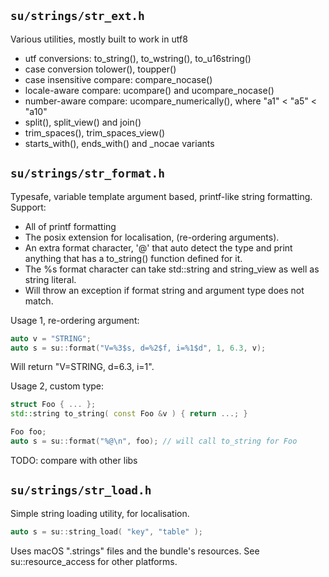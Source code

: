 ## `su/strings/str_ext.h`

Various utilities, mostly built to work in utf8
- utf conversions: to_string(), to_wstring(), to_u16string()
- case conversion tolower(), toupper()
- case insensitive compare: compare_nocase()
- locale-aware compare: ucompare() and ucompare_nocase()
- number-aware compare: ucompare_numerically(),
where "a1" < "a5" < "a10"
- split(), split_view() and join()
- trim_spaces(), trim_spaces_view()
- starts_with(), ends_with() and _nocae variants

## `su/strings/str_format.h`

Typesafe, variable template argument based, printf-like
string formatting.
Support:
- All of printf formatting
- The posix extension for localisation, (re-ordering arguments).
- An extra format character, '@' that auto detect the type and print anything
that has a to_string() function defined for it.
- The %s format character can take std::string and string_view as well as string literal.
- Will throw an exception if format string and argument type
does not match.

Usage 1, re-ordering argument:
```C++
auto v = "STRING";
auto s = su::format("V=%3$s, d=%2$f, i=%1$d", 1, 6.3, v);
```
Will return "V=STRING, d=6.3, i=1".

Usage 2, custom type:
```C++
struct Foo { ... };
std::string to_string( const Foo &v ) { return ...; }

Foo foo;
auto s = su::format("%@\n", foo); // will call to_string for Foo

```

TODO: compare with other libs

## `su/strings/str_load.h`

Simple string loading utility, for localisation.

```C++
auto s = su::string_load( "key", "table" );
```

Uses macOS ".strings" files and the bundle's resources.
See su::resource_access for other platforms.
